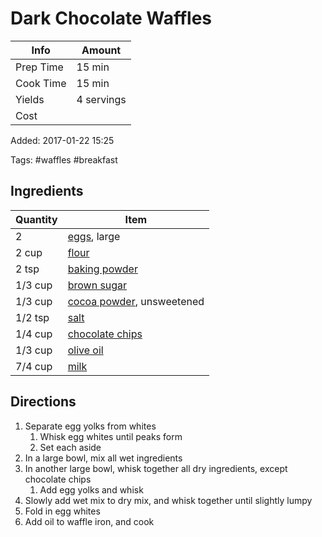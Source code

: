 # Dark Chocolate Waffles

| Info      | Amount     |
| --------- | ---------- |
| Prep Time | 15 min     |
| Cook Time | 15 min     |
| Yields    | 4 servings |
| Cost      |            |

Added: 2017-01-22 15:25

Tags: #waffles #breakfast

## Ingredients

| Quantity | Item                                                        |
| -------- | ----------------------------------------------------------- |
| 2        | [eggs](../Ingredients/cherry%20tomato.md), large              |
| 2 cup    | [flour](../Ingredients/flour.md)                            |
| 2 tsp    | [baking powder](../Ingredients/baking%20powder.md)            |
| 1/3 cup  | [brown sugar](../Ingredients/brown%20sugar.md)                |
| 1/3 cup  | [cocoa powder](../Ingredients/cocoa-powder.md), unsweetened |
| 1/2 tsp  | [salt](../Ingredients/salt.md)                              |
| 1/4 cup  | [chocolate chips](../Ingredients/chocolate%20chips.md)        |
| 1/3 cup  | [olive oil](../Ingredients/olive%20oil.md)                    |
| 7/4 cup  | [milk](../Ingredients/milk.md)                              |

## Directions

1. Separate egg yolks from whites
    1. Whisk egg whites until peaks form
    1. Set each aside
2. In a large bowl, mix all wet ingredients
3. In another large bowl, whisk together all dry ingredients, except chocolate chips
    1. Add egg yolks and whisk
4. Slowly add wet mix to dry mix, and whisk together until slightly lumpy
5. Fold in egg whites
6. Add oil to waffle iron, and cook
